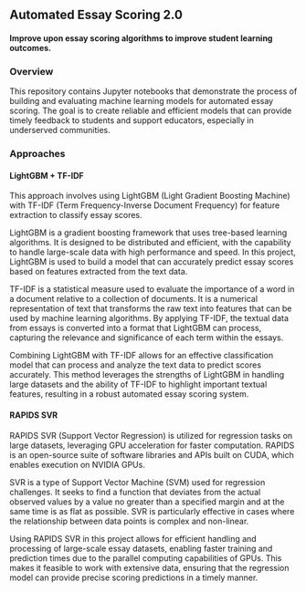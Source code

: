 ## Automated Essay Scoring 2.0

#### Improve upon essay scoring algorithms to improve student learning outcomes.

### Overview
This repository contains Jupyter notebooks that demonstrate the process of building and evaluating machine learning models for automated essay scoring. 
The goal is to create reliable and efficient models that can provide timely feedback to students and support educators, especially in underserved communities.


### Approaches
#### LightGBM + TF-IDF
This approach involves using LightGBM (Light Gradient Boosting Machine) with TF-IDF (Term Frequency-Inverse Document Frequency) for feature extraction to classify essay scores.

LightGBM is a gradient boosting framework that uses tree-based learning algorithms. It is designed to be distributed and efficient, with the capability to handle large-scale data with high performance and speed. In this project, LightGBM is used to build a model that can accurately predict essay scores based on features extracted from the text data.

TF-IDF is a statistical measure used to evaluate the importance of a word in a document relative to a collection of documents. It is a numerical representation of text that transforms the raw text into features that can be used by machine learning algorithms. By applying TF-IDF, the textual data from essays is converted into a format that LightGBM can process, capturing the relevance and significance of each term within the essays.

Combining LightGBM with TF-IDF allows for an effective classification model that can process and analyze the text data to predict scores accurately. This method leverages the strengths of LightGBM in handling large datasets and the ability of TF-IDF to highlight important textual features, resulting in a robust automated essay scoring system.

#### RAPIDS SVR
RAPIDS SVR (Support Vector Regression) is utilized for regression tasks on large datasets, leveraging GPU acceleration for faster computation. RAPIDS is an open-source suite of software libraries and APIs built on CUDA, which enables execution on NVIDIA GPUs.

SVR is a type of Support Vector Machine (SVM) used for regression challenges. It seeks to find a function that deviates from the actual observed values by a value no greater than a specified margin and at the same time is as flat as possible. SVR is particularly effective in cases where the relationship between data points is complex and non-linear.

Using RAPIDS SVR in this project allows for efficient handling and processing of large-scale essay datasets, enabling faster training and prediction times due to the parallel computing capabilities of GPUs. This makes it feasible to work with extensive data, ensuring that the regression model can provide precise scoring predictions in a timely manner.
